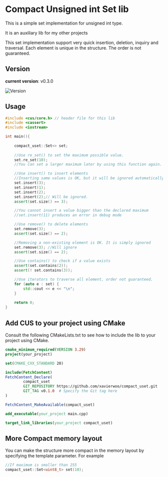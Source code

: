 # Compact Unsigned int Set lib

This is a simple set implementation for unsigned int type.

It is an auxiliary lib for my other projects

This set implementation support very quick insertion, deletion, inquiry and traversal.
Each element is unique in the structure.
The order is not guaranteed.

## Version

**current version**: v0.3.0

![Version](https://img.shields.io/badge/version-v0.3.0-blue)

## Usage

```c++
#include <cus/core.h> // header file for this lib
#include <cassert>
#include <iostream>

int main(){
    
    compact_uset::Set<> set;
    
    //Use re_set() to set the maximum possible value.
    set.re_set(10);
    //You can set a larger maximum later by using this function again.

    //Use insert() to insert elements
    //Inserting same values is OK, but it will be ignored automatically
    set.insert(3);
    set.insert(1);
    set.insert(2);
    set.insert(2);// Will be ignored.
    assert(set.size() == 3);

    //You cannot insert a value bigger than the declared maximum
    //set.insert(11) produces an error in debug mode

    //Use remove() to delete elements
    set.remove(3);
    assert(set.size() == 2);

    //Removing a non-existing element is OK. It is simply ignored
    set.remove(3); //Will ignore
    assert(set.size() == 2);

    //Use contains() to check if a value exists
    assert(set.contains(2));
    assert(! set.contains(3));

    //Use iterators to traverse all element, order not guaranteed.
    for (auto e : set) {
        std::cout << e << "\n";
    }
    
    return 0;
}
```

## Add CUS to your project using CMake

Consult the following CMakeLists.txt to see how to include the lib to your project using CMake.

```cmake
cmake_minimum_required(VERSION 3.29)
project(your_project)

set(CMAKE_CXX_STANDARD 20)

include(FetchContent)
FetchContent_Declare(
        compact_uset
        GIT_REPOSITORY https://github.com/xavierwoo/compact_uset.git
        GIT_TAG v0.1.0  # Specify the Git tag here
)

FetchContent_MakeAvailable(compact_uset)

add_executable(your_project main.cpp)

target_link_libraries(your_project compact_uset)
```

## More Compact memory layout

You can make the structure more compact in the memory layout by specifying the template parameter.
For example


```c++
//If maximum is smaller than 255
compact_uset::Set<uint8_t> set(10);
```


